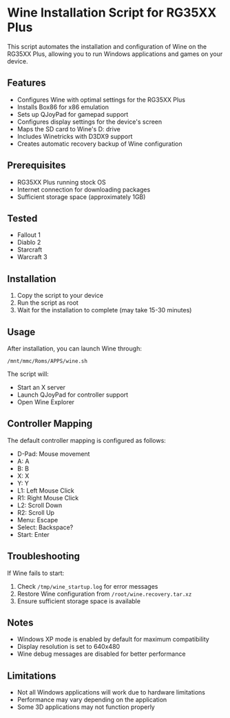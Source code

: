 # Wine Installation Script for RG35XX Plus

This script automates the installation and configuration of Wine on the RG35XX Plus, allowing you to run Windows applications and games on your device.

## Features

- Configures Wine with optimal settings for the RG35XX Plus
- Installs Box86 for x86 emulation
- Sets up QJoyPad for gamepad support
- Configures display settings for the device's screen
- Maps the SD card to Wine's D: drive
- Includes Winetricks with D3DX9 support
- Creates automatic recovery backup of Wine configuration

## Prerequisites

- RG35XX Plus running stock OS
- Internet connection for downloading packages
- Sufficient storage space (approximately 1GB)

## Tested
- Fallout 1
- Diablo 2
- Starcraft 
- Warcraft 3 

## Installation

1. Copy the script to your device
2. Run the script as root
3. Wait for the installation to complete (may take 15-30 minutes)

## Usage

After installation, you can launch Wine through:
```
/mnt/mmc/Roms/APPS/wine.sh
```

The script will:
- Start an X server
- Launch QJoyPad for controller support
- Open Wine Explorer

## Controller Mapping

The default controller mapping is configured as follows:
- D-Pad: Mouse movement
- A: A
- B: B
- X: X
- Y: Y
- L1: Left Mouse Click
- R1: Right Mouse Click
- L2: Scroll Down
- R2: Scroll Up
- Menu: Escape
- Select: Backspace?
- Start: Enter

## Troubleshooting

If Wine fails to start:
1. Check `/tmp/wine_startup.log` for error messages
2. Restore Wine configuration from `/root/wine.recovery.tar.xz`
3. Ensure sufficient storage space is available

## Notes

- Windows XP mode is enabled by default for maximum compatibility
- Display resolution is set to 640x480
- Wine debug messages are disabled for better performance

## Limitations

- Not all Windows applications will work due to hardware limitations
- Performance may vary depending on the application
- Some 3D applications may not function properly
